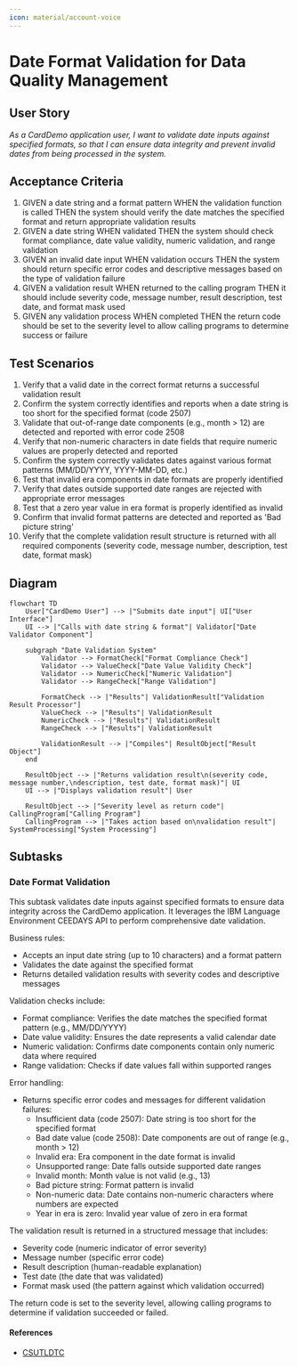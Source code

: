 ```yaml
---
icon: material/account-voice
---
```

# Date Format Validation for Data Quality Management

## User Story
_As a CardDemo application user, I want to validate date inputs against specified formats, so that I can ensure data integrity and prevent invalid dates from being processed in the system._

## Acceptance Criteria
1. GIVEN a date string and a format pattern WHEN the validation function is called THEN the system should verify the date matches the specified format and return appropriate validation results
2. GIVEN a date string WHEN validated THEN the system should check format compliance, date value validity, numeric validation, and range validation
3. GIVEN an invalid date input WHEN validation occurs THEN the system should return specific error codes and descriptive messages based on the type of validation failure
4. GIVEN a validation result WHEN returned to the calling program THEN it should include severity code, message number, result description, test date, and format mask used
5. GIVEN any validation process WHEN completed THEN the return code should be set to the severity level to allow calling programs to determine success or failure

## Test Scenarios
1. Verify that a valid date in the correct format returns a successful validation result
2. Confirm the system correctly identifies and reports when a date string is too short for the specified format (code 2507)
3. Validate that out-of-range date components (e.g., month > 12) are detected and reported with error code 2508
4. Verify that non-numeric characters in date fields that require numeric values are properly detected and reported
5. Confirm the system correctly validates dates against various format patterns (MM/DD/YYYY, YYYY-MM-DD, etc.)
6. Test that invalid era components in date formats are properly identified
7. Verify that dates outside supported date ranges are rejected with appropriate error messages
8. Test that a zero year value in era format is properly identified as invalid
9. Confirm that invalid format patterns are detected and reported as 'Bad picture string'
10. Verify that the complete validation result structure is returned with all required components (severity code, message number, description, test date, format mask)

## Diagram
```mermaid
flowchart TD
    User["CardDemo User"] --> |"Submits date input"| UI["User Interface"]
    UI --> |"Calls with date string & format"| Validator["Date Validator Component"]
    
    subgraph "Date Validation System"
        Validator --> FormatCheck["Format Compliance Check"]
        Validator --> ValueCheck["Date Value Validity Check"]
        Validator --> NumericCheck["Numeric Validation"]
        Validator --> RangeCheck["Range Validation"]
        
        FormatCheck --> |"Results"| ValidationResult["Validation Result Processor"]
        ValueCheck --> |"Results"| ValidationResult
        NumericCheck --> |"Results"| ValidationResult
        RangeCheck --> |"Results"| ValidationResult
        
        ValidationResult --> |"Compiles"| ResultObject["Result Object"]
    end
    
    ResultObject --> |"Returns validation result\n(severity code, message number,\ndescription, test date, format mask)"| UI
    UI --> |"Displays validation result"| User
    
    ResultObject --> |"Severity level as return code"| CallingProgram["Calling Program"]
    CallingProgram --> |"Takes action based on\nvalidation result"| SystemProcessing["System Processing"]
```

## Subtasks
### Date Format Validation
This subtask validates date inputs against specified formats to ensure data integrity across the CardDemo application. It leverages the IBM Language Environment CEEDAYS API to perform comprehensive date validation.

Business rules:
- Accepts an input date string (up to 10 characters) and a format pattern
- Validates the date against the specified format
- Returns detailed validation results with severity codes and descriptive messages

Validation checks include:
- Format compliance: Verifies the date matches the specified format pattern (e.g., MM/DD/YYYY)
- Date value validity: Ensures the date represents a valid calendar date
- Numeric validation: Confirms date components contain only numeric data where required
- Range validation: Checks if date values fall within supported ranges

Error handling:
- Returns specific error codes and messages for different validation failures:
  * Insufficient data (code 2507): Date string is too short for the specified format
  * Bad date value (code 2508): Date components are out of range (e.g., month > 12)
  * Invalid era: Era component in the date format is invalid
  * Unsupported range: Date falls outside supported date ranges
  * Invalid month: Month value is not valid (e.g., 13)
  * Bad picture string: Format pattern is invalid
  * Non-numeric data: Date contains non-numeric characters where numbers are expected
  * Year in era is zero: Invalid year value of zero in era format

The validation result is returned in a structured message that includes:
- Severity code (numeric indicator of error severity)
- Message number (specific error code)
- Result description (human-readable explanation)
- Test date (the date that was validated)
- Format mask used (the pattern against which validation occurred)

The return code is set to the severity level, allowing calling programs to determine if validation succeeded or failed.
#### References
- [CSUTLDTC](/CSUTLDTC.md)